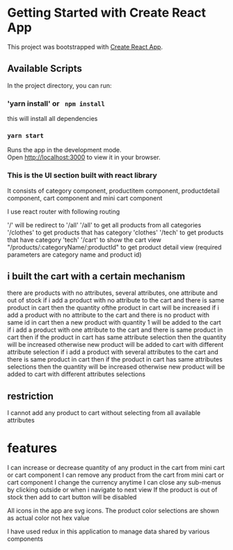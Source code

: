 # Getting Started with Create React App

This project was bootstrapped with [Create React App](https://github.com/facebook/create-react-app).

## Available Scripts


In the project directory, you can run:
### 'yarn install' or ` npm install`
this will install all dependencies


### `yarn start`

Runs the app in the development mode.\
Open [http://localhost:3000](http://localhost:3000) to view it in your browser.


###  This is the UI section built with react library

It consists of category component, productitem component, productdetail component, cart component and mini cart component

I use react router with  following routing

'/' will be redirect to '/all'
'/all' to get all products from all categories
'/clothes' to get products that has category 'clothes'
'/tech' to get products that  have category 'tech'
'/cart' to show the cart view
"/products/:categoryName/:productId" to get product detail view (required parameters are category name and product id)

## i built the cart with a certain mechanism

there are products with no attributes, several attributes, one attribute and out of stock
if i add a product with no attribute to the cart and there is same product in cart then  the quantity ofthe product in cart will be increased
if i add a product with no attribute to the cart and there is no product with same id in cart then a new product with quantity 1 will be added to the cart
if i add a product with one attribute to the cart and there is same product in cart then if the product in cart has same attribute selection then the quantity will be increased otherwise new product will be added to cart with different attribute selection
if i add a product with several attributes to the cart and there is same product in cart then if the product in cart has same attributes selections then the quantity will be increased otherwise new product will be added to cart with different attributes selections

## restriction
I cannot add any product to cart without selecting from all available attributes

# features
I can increase or decrease quantity of any product in the cart from mini cart or cart component
I can remove any product from the cart from mini cart or cart component
I change the currency anytime
I can close any sub-menus by clicking outside or when i navigate to next view
If the product is out of stock then add to cart button will be disabled 


All icons in the app are svg icons.
The product color selections are shown as actual color not hex value 

I have used redux in this application to manage data shared by various components